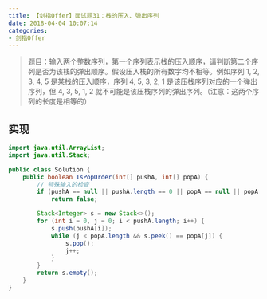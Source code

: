 ```yaml
---
title: 【剑指Offer】面试题31：栈的压入、弹出序列
date: 2018-04-04 10:07:14
categories:
- 剑指Offer
---
```


> 题目：输入两个整数序列，第一个序列表示栈的压入顺序，请判断第二个序列是否为该栈的弹出顺序。假设压入栈的所有数字均不相等。例如序列 1, 2, 3, 4, 5 是某栈的压入顺序，序列 4, 5, 3, 2, 1 是该压栈序列对应的一个弹出序列，但 4, 3, 5, 1, 2 就不可能是该压栈序列的弹出序列。（注意：这两个序列的长度是相等的）


<!-- more -->

## 实现

```java
import java.util.ArrayList;
import java.util.Stack;

public class Solution {
    public boolean IsPopOrder(int[] pushA, int[] popA) {
        // 特殊输入的检查
        if (pushA == null || pushA.length == 0 || popA == null || popA.length == 0 || pushA.length != popA.length)
            return false;

        Stack<Integer> s = new Stack<>();
        for (int i = 0, j = 0; i < pushA.length; i++) {
            s.push(pushA[i]);
            while (j < popA.length && s.peek() == popA[j]) {
                s.pop();
                j++;
            }
        }
        return s.empty();
    }
}
```